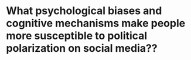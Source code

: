 # What psychological biases and cognitive mechanisms make people more susceptible to political polarization on social media??

